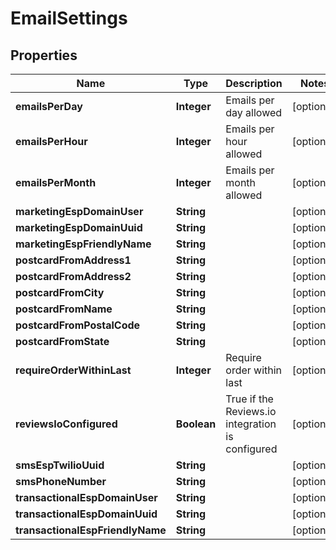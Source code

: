 
# EmailSettings

## Properties
Name | Type | Description | Notes
------------ | ------------- | ------------- | -------------
**emailsPerDay** | **Integer** | Emails per day allowed |  [optional]
**emailsPerHour** | **Integer** | Emails per hour allowed |  [optional]
**emailsPerMonth** | **Integer** | Emails per month allowed |  [optional]
**marketingEspDomainUser** | **String** |  |  [optional]
**marketingEspDomainUuid** | **String** |  |  [optional]
**marketingEspFriendlyName** | **String** |  |  [optional]
**postcardFromAddress1** | **String** |  |  [optional]
**postcardFromAddress2** | **String** |  |  [optional]
**postcardFromCity** | **String** |  |  [optional]
**postcardFromName** | **String** |  |  [optional]
**postcardFromPostalCode** | **String** |  |  [optional]
**postcardFromState** | **String** |  |  [optional]
**requireOrderWithinLast** | **Integer** | Require order within last |  [optional]
**reviewsIoConfigured** | **Boolean** | True if the Reviews.io integration is configured |  [optional]
**smsEspTwilioUuid** | **String** |  |  [optional]
**smsPhoneNumber** | **String** |  |  [optional]
**transactionalEspDomainUser** | **String** |  |  [optional]
**transactionalEspDomainUuid** | **String** |  |  [optional]
**transactionalEspFriendlyName** | **String** |  |  [optional]



